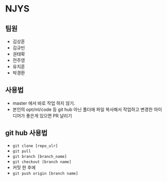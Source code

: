 # NJYS
## 팀원
- 김상훈
- 김규빈
- 권태확
- 전주영
- 유지훈
- 박경환

## 사용법
- master 에서 바로 작업 하지 않기.
- 본인의 opt/ml/code 등 git hub 아닌 폴더에 파일 복사해서 작업하고 변경한 아이디어가 좋은게 있으면 PR 날리기

## git hub 사용법
- `git clone [repo_ulr]`
- `git pull`
- `git branch [branch_name]`
- `git checkout [branch name]`
- 커밋 한 후에
- `git push origin [branch name]`
